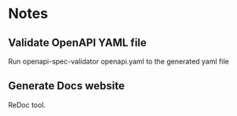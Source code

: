 # Notes

## Validate OpenAPI YAML file

Run openapi-spec-validator openapi.yaml to the generated yaml file

## Generate Docs website

ReDoc tool.
